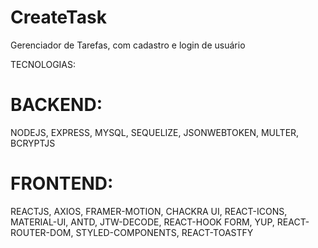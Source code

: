 # CreateTask
Gerenciador de Tarefas, com cadastro e login de usuário

TECNOLOGIAS: 
# BACKEND: 
NODEJS, EXPRESS, MYSQL, SEQUELIZE, JSONWEBTOKEN, MULTER, BCRYPTJS

# FRONTEND: 
REACTJS, AXIOS, FRAMER-MOTION, CHACKRA UI, REACT-ICONS, MATERIAL-UI, ANTD, JTW-DECODE, REACT-HOOK FORM, YUP, REACT-ROUTER-DOM, STYLED-COMPONENTS, REACT-TOASTFY

